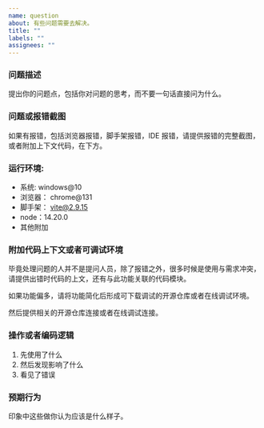 ```yaml
---
name: question
about: 有些问题需要去解决。
title: ""
labels: ""
assignees: ""
---
```


### 问题描述

提出你的问题点，包括你对问题的思考，而不要一句话直接问为什么。

### 问题或报错截图

如果有报错，包括浏览器报错，脚手架报错，IDE 报错，请提供报错的完整截图，或者附加上下文代码，在下方。

### 运行环境:

- 系统: windows@10
- 浏览器： chrome@131
- 脚手架： vite@2.9.15
- node：14.20.0
- 其他附加

### 附加代码上下文或者可调试环境

毕竟处理问题的人并不是提问人员，除了报错之外，很多时候是使用与需求冲突，请提供出错时代码的上文，还有与此功能关联的代码模块。

如果功能偏多，请将功能简化后形成可下载调试的开源仓库或者在线调试环境。

然后提供相关的开源仓库连接或者在线调试连接。

### 操作或者编码逻辑

1. 先使用了什么
2. 然后发现影响了什么
3. 看见了错误

### 预期行为

印象中这些做你认为应该是什么样子。
